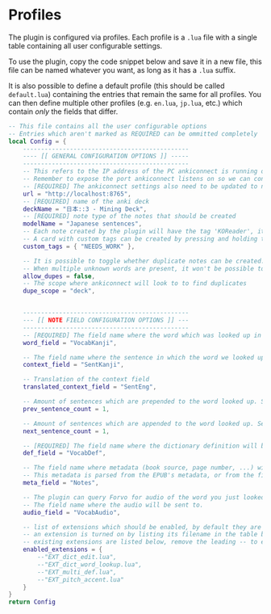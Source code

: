 # Profiles

The plugin is configured via profiles. Each profile is a `.lua` file with a single table containing all user configurable settings. 

To use the plugin, copy the code snippet below and save it in a new file, this file can be named whatever you want, as long as it has a `.lua` suffix.

It is also possible to define a default profile (this should be called `default.lua`) containing the entries that remain the same for all profiles.
You can then define multiple other profiles (e.g. `en.lua`, `jp.lua`, etc.) which contain *only* the fields that differ.

```lua
-- This file contains all the user configurable options
-- Entries which aren't marked as REQUIRED can be ommitted completely
local Config = {
    ----------------------------------------------
    ---- [[ GENERAL CONFIGURATION OPTIONS ]] -----
    ----------------------------------------------
    -- This refers to the IP address of the PC ankiconnect is running on
    -- Remember to expose the port ankiconnect listens on so we can connect to it
    -- [REQUIRED] The ankiconnect settings also need to be updated to not only listen on the loopback address
    url = "http://localhost:8765",
    -- [REQUIRED] name of the anki deck
    deckName = "日本::3 - Mining Deck",
    -- [REQUIRED] note type of the notes that should be created
    modelName = "Japanese sentences",
    -- Each note created by the plugin will have the tag 'KOReader', it is possible to add other custom tags
    -- A card with custom tags can be created by pressing and holding the 'Add to Anki' button, which pops up a menu with some extra options.
    custom_tags = { "NEEDS_WORK" },

    -- It is possible to toggle whether duplicate notes can be created. This can be of use if your note type contains the full sentence as first field (meaning this gets looked at for uniqueness)
    -- When multiple unknown words are present, it won't be possible to add both in this case, because the sentence would be the same.
    allow_dupes = false,
    -- The scope where ankiconnect will look to to find duplicates
    dupe_scope = "deck",


    ----------------------------------------------
    --- [[ NOTE FIELD CONFIGURATION OPTIONS ]] ---
    ----------------------------------------------
    -- [REQUIRED] The field name where the word which was looked up in a dictionary will be sent to.
    word_field = "VocabKanji",

    -- The field name where the sentence in which the word we looked up occurred will be sent to.
    context_field = "SentKanji",

    -- Translation of the context field
    translated_context_field = "SentEng",

    -- Amount of sentences which are prepended to the word looked up. Set this to 1 to complete the current sentence.
    prev_sentence_count = 1,

    -- Amount of sentences which are appended to the word looked up. Set this to 1 to complete the current sentence.
    next_sentence_count = 1,

    -- [REQUIRED] The field name where the dictionary definition will be sent to.
    def_field = "VocabDef",

    -- The field name where metadata (book source, page number, ...) will be sent to.
    -- This metadata is parsed from the EPUB's metadata, or from the filename
    meta_field = "Notes",

    -- The plugin can query Forvo for audio of the word you just looked up.
    -- The field name where the audio will be sent to.
    audio_field = "VocabAudio",

    -- list of extensions which should be enabled, by default they are all off
    -- an extension is turned on by listing its filename in the table below
    -- existing extensions are listed below, remove the leading -- to enable them
    enabled_extensions = {
        --"EXT_dict_edit.lua",
        --"EXT_dict_word_lookup.lua",
        --"EXT_multi_def.lua",
        --"EXT_pitch_accent.lua"
    }
}
return Config
```
